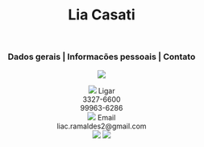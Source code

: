 <html>
<head>
<title>Lia Casati</title>
<link rel="stylesheet" href="css/estilo.css">
</head>
<body>
<center>
<header class="a">
<h1 class="a">Lia Casati</h1>
</header>
<nav><h3>Dados gerais | Informacões pessoais | Contato</h3></nav>
<article>
<p>
<img src="https://instagram.fvix2-1.fna.fbcdn.net/t51.2885-19/s150x150/14368955_102556240254744_8718379420097708032_n.jpg">
</p>

<footer>
<div class="a"><img src="https://www.google.com.br/imgres?imgurl=https%3A%2F%2Fimage.freepik.com%2Ficones-gratis%2Fsimbolo-de-telefone-de-um-auricular-dentro-de-um-circulo_318-50305.jpg&imgrefurl=http%3A%2F%2Fbr.freepik.com%2Ficones-gratis&docid=83uroT5V9jiRtM&tbnid=80xKLAunFM-nCM%3A&vet=10ahUKEwjZ4MvbkZ_TAhUBIpAKHRyOD0kQMwgqKBAwEA..i&w=626&h=626&bih=794&biw=1600&q=icones%20em%20preto%20e%20branco%20do%20telefone&ved=0ahUKEwjZ4MvbkZ_TAhUBIpAKHRyOD0kQMwgqKBAwEA&iact=mrc&uact=8">
Ligar<br/>3327-6600<br/>99963-6286<br/>
</div>
<div class="b"><img src="https://www.google.com.br/imgres?imgurl=https%3A%2F%2Fstatic.wixstatic.com%2Fmedia%2F7e6c97_564a13d1270e40b0a340190830a27b09~mv2.png&imgrefurl=https%3A%2F%2Fwww.institutoricci.com.br%2F&docid=G8dAAa7SMxfHAM&tbnid=O2XXYGJYSDzHYM%3A&vet=10ahUKEwjv_aLEkZ_TAhUFiZAKHZB9CAUQMwgcKAIwAg..i&w=766&h=766&bih=794&biw=1600&q=icones%20em%20preto%20e%20branco%20do%20email%20&ved=0ahUKEwjv_aLEkZ_TAhUFiZAKHZB9CAUQMwgcKAIwAg&iact=mrc&uact=8">
Email<br/>liac.ramaldes2@gmail.com<br/>
</div>
<div class="c">
<a href="https://www.instagram.com/liacasati/?hl=pt-br"><img src="https://www.google.com.br/imgres?imgurl=https%3A%2F%2Fimg.clipartfest.com%2F8901abba252827458c55f13c175f8095_instagram-icons-white-instagram-icon-clipart_512-512.jpeg&imgrefurl=https%3A%2F%2Fclipartfest.com%2Fcategories%2Fview%2Fc8a83c841f3668e9067a978ff1a2d17918ed2e34%2Finstagram-icon-clipart.html&docid=-3bEO3HrJV5q-M&tbnid=m-pChmJuIcabxM%3A&vet=10ahUKEwjF-7LukJ_TAhULf5AKHT-XATwQMwgqKA4wDg..i&w=512&h=512&bih=794&biw=1600&q=icones%20em%20preto%20e%20branco%20do%20facebook%2C%20do%20instagram%2C%20do%20email%20e%20de%20um%20telefone&ved=0ahUKEwjF-7LukJ_TAhULf5AKHT-XATwQMwgqKA4wDg&iact=mrc&uact=8"></a>
<a href="https://www.facebook.com/lia.casati.3"><img src="https://www.google.com.br/imgres?imgurl=http%3A%2F%2Fimg.freepik.com%2Ficones-gratis%2Ffacebook-logo-botao_318-84980.jpg%3Fsize%3D32%26ext%3Djpg&imgrefurl=http%3A%2F%2Fbr.freepik.com%2F&docid=Wnu6QFnXGs6iIM&tbnid=pyKjOoLHc-v0NM%3A&vet=10ahUKEwjF-7LukJ_TAhULf5AKHT-XATwQMwgjKAcwBw..i&w=338&h=338&bih=794&biw=1600&q=icones%20em%20preto%20e%20branco%20do%20facebook%2C%20do%20instagram%2C%20do%20email%20e%20de%20um%20telefone&ved=0ahUKEwjF-7LukJ_TAhULf5AKHT-XATwQMwgjKAcwBw&iact=mrc&uact=8"></a>
</div>
</footer>
</body>
</html>
